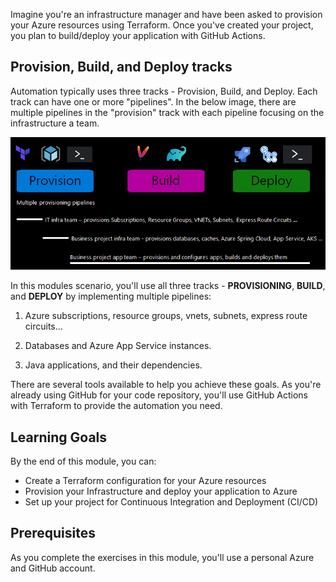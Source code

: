 Imagine you're an infrastructure manager and have been asked to provision your Azure resources using Terraform. Once you've created your project, you plan to build/deploy your application with GitHub Actions.

## Provision, Build, and Deploy tracks

Automation typically uses three tracks - Provision, Build, and Deploy.
Each track can have one or more "pipelines".
In the below image, there are multiple pipelines in the "provision" track with each pipeline focusing on the infrastructure a team.

![track types.](../media/1-tracks.png)

In this modules scenario, you'll use all three tracks - **PROVISIONING**, **BUILD**, and **DEPLOY** by implementing multiple pipelines:

1. Azure subscriptions, resource groups, vnets, subnets, express route circuits…

1. Databases and Azure App Service instances.

1. Java applications, and their dependencies.

There are several tools available to help you achieve these goals. As you're already using GitHub for your code repository, you'll use GitHub Actions with Terraform to provide the automation you need.

## Learning Goals

By the end of this module, you can:

- Create a Terraform configuration for your Azure resources
- Provision your Infrastructure and deploy your application to Azure
- Set up your project for Continuous Integration and Deployment (CI/CD)

## Prerequisites

As you complete the exercises in this module, you'll use a personal Azure and GitHub account.
